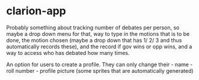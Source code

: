 # clarion-app

Probably something about tracking number of debates per person, so maybe a drop down menu for that, way to type in the motions that is to be done, the motion chosen (maybe a drop down that has 1/ 2/ 3 and thus automatically records these), and the record if gov wins or opp wins, and a way to access who has debated how many times.

An option for users to create a profile. They can only change their 
      - name
      - roll number
      - profile picture (some sprites that are automatically generated)

